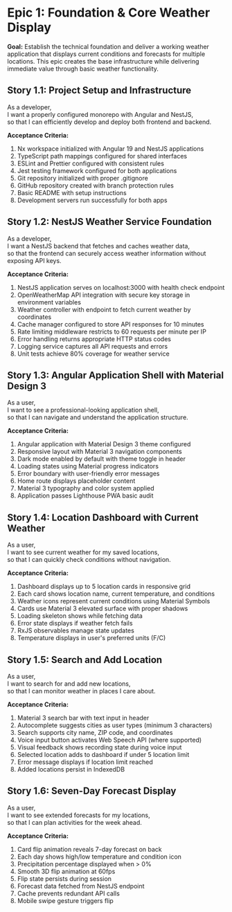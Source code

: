 # Epic 1: Foundation & Core Weather Display

**Goal:** Establish the technical foundation and deliver a working weather application that displays current conditions and forecasts for multiple locations. This epic creates the base infrastructure while delivering immediate value through basic weather functionality.

## Story 1.1: Project Setup and Infrastructure

As a developer,  
I want a properly configured monorepo with Angular and NestJS,  
so that I can efficiently develop and deploy both frontend and backend.

**Acceptance Criteria:**
1. Nx workspace initialized with Angular 19 and NestJS applications
2. TypeScript path mappings configured for shared interfaces
3. ESLint and Prettier configured with consistent rules
4. Jest testing framework configured for both applications
5. Git repository initialized with proper .gitignore
6. GitHub repository created with branch protection rules
7. Basic README with setup instructions
8. Development servers run successfully for both apps

## Story 1.2: NestJS Weather Service Foundation

As a developer,  
I want a NestJS backend that fetches and caches weather data,  
so that the frontend can securely access weather information without exposing API keys.

**Acceptance Criteria:**
1. NestJS application serves on localhost:3000 with health check endpoint
2. OpenWeatherMap API integration with secure key storage in environment variables
3. Weather controller with endpoint to fetch current weather by coordinates
4. Cache manager configured to store API responses for 10 minutes
5. Rate limiting middleware restricts to 60 requests per minute per IP
6. Error handling returns appropriate HTTP status codes
7. Logging service captures all API requests and errors
8. Unit tests achieve 80% coverage for weather service

## Story 1.3: Angular Application Shell with Material Design 3

As a user,  
I want to see a professional-looking application shell,  
so that I can navigate and understand the application structure.

**Acceptance Criteria:**
1. Angular application with Material Design 3 theme configured
2. Responsive layout with Material 3 navigation components
3. Dark mode enabled by default with theme toggle in header
4. Loading states using Material progress indicators
5. Error boundary with user-friendly error messages
6. Home route displays placeholder content
7. Material 3 typography and color system applied
8. Application passes Lighthouse PWA basic audit

## Story 1.4: Location Dashboard with Current Weather

As a user,  
I want to see current weather for my saved locations,  
so that I can quickly check conditions without navigation.

**Acceptance Criteria:**
1. Dashboard displays up to 5 location cards in responsive grid
2. Each card shows location name, current temperature, and conditions
3. Weather icons represent current conditions using Material Symbols
4. Cards use Material 3 elevated surface with proper shadows
5. Loading skeleton shows while fetching data
6. Error state displays if weather fetch fails
7. RxJS observables manage state updates
8. Temperature displays in user's preferred units (F/C)

## Story 1.5: Search and Add Location

As a user,  
I want to search for and add new locations,  
so that I can monitor weather in places I care about.

**Acceptance Criteria:**
1. Material 3 search bar with text input in header
2. Autocomplete suggests cities as user types (minimum 3 characters)
3. Search supports city name, ZIP code, and coordinates
4. Voice input button activates Web Speech API (where supported)
5. Visual feedback shows recording state during voice input
6. Selected location adds to dashboard if under 5 location limit
7. Error message displays if location limit reached
8. Added locations persist in IndexedDB

## Story 1.6: Seven-Day Forecast Display

As a user,  
I want to see extended forecasts for my locations,  
so that I can plan activities for the week ahead.

**Acceptance Criteria:**
1. Card flip animation reveals 7-day forecast on back
2. Each day shows high/low temperature and condition icon
3. Precipitation percentage displayed when > 0%
4. Smooth 3D flip animation at 60fps
5. Flip state persists during session
6. Forecast data fetched from NestJS endpoint
7. Cache prevents redundant API calls
8. Mobile swipe gesture triggers flip
